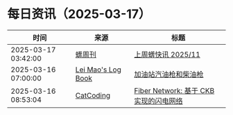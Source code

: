 ﻿# 每日资讯（2025-03-17）

|时间|来源|标题|
|---|---|---|
|2025-03-17 03:42:00|[蠎周刊](https://weekly.pychina.org/feeds/all.atom.xml)|[上周蠎快讯 2025/11](https://weekly.pychina.org/pyrecap/pyrw-2511.html)|
|2025-03-16 07:00:00|[Lei Mao's Log Book](https://leimao.github.io/atom.xml)|[加油站汽油枪和柴油枪](https://leimao.github.io/essay/%E5%8A%A0%E6%B2%B9%E7%AB%99%E6%B1%BD%E6%B2%B9%E6%9E%AA%E5%92%8C%E6%9F%B4%E6%B2%B9%E6%9E%AA/)|
|2025-03-16 08:53:04|[CatCoding](https://catcoding.me/atom.xml)|[Fiber Network: 基于 CKB 实现的闪电网络](http://catcoding.me/p/fiber-network-on-ckb/)|
